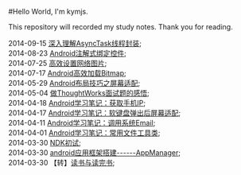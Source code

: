 #Hello World, I'm kymjs.

This repository will recorded my study notes. Thank you for reading.<br>

2014-09-15 [深入理解AsyncTask线程封装](https://github.com/kymjs/blog/blob/master/%E6%B7%B1%E5%85%A5%E7%90%86%E8%A7%A3AsyncTask%E7%BA%BF%E7%A8%8B%E5%B0%81%E8%A3%85.md);<br>
2014-08-23 [Android注解式绑定控件](https://github.com/kymjs/blog/blob/master/Android%E6%B3%A8%E8%A7%A3%E5%BC%8F%E7%BB%91%E5%AE%9A%E6%8E%A7%E4%BB%B6.md);<br>
2014-07-25 [高效设置网络图片](https://github.com/kymjs/blog/blob/master/%E9%AB%98%E6%95%88%E8%AE%BE%E7%BD%AE%E7%BD%91%E7%BB%9C%E5%9B%BE%E7%89%87.md);<br>
2014-07-17 [Android高效加载Bitmap](https://github.com/kymjs/blog/blob/master/%E9%AB%98%E6%95%88%E5%8A%A0%E8%BD%BDBitmap.md);<br>
2014-05-29 [Android布局技巧之屏幕适配](https://github.com/kymjs/blog/blob/master/Android%E5%B8%83%E5%B1%80%E6%8A%80%E5%B7%A7%E4%B9%8B%E5%B1%8F%E5%B9%95%E9%80%82%E9%85%8D.md);<br>
2014-05-04 [做ThoughtWorks面试题的感悟](https://github.com/kymjs/blog/blob/master/%E5%81%9AThoughtWorks%E9%9D%A2%E8%AF%95%E9%A2%98%E7%9A%84%E6%84%9F%E6%82%9F.md);<br>
2014-04-18 [Android学习笔记：获取手机IP](https://github.com/kymjs/blog/blob/master/%E8%8E%B7%E5%8F%96%E6%89%8B%E6%9C%BAIP.md);<br>
2014-04-17 [Android学习笔记：软键盘弹出后屏幕适配](https://github.com/kymjs/blog/blob/master/%E8%BD%AF%E9%94%AE%E7%9B%98%E5%BC%B9%E5%87%BA%E5%90%8E%E5%B1%8F%E5%B9%95%E9%80%82%E9%85%8D.md);<br>
2014-04-11 [Android学习笔记：调用系统Email](https://github.com/kymjs/blog/blob/master/%E8%B0%83%E7%94%A8%E7%B3%BB%E7%BB%9FEmail.md);<br>
2014-04-01 [Android学习笔记：常用文件工具类](https://github.com/kymjs/blog/blob/master/%E5%B8%B8%E7%94%A8%E5%B7%A5%E5%85%B7%E7%B1%BB.md);<br>
2014-03-30 [NDK初试](https://github.com/kymjs/blog/blob/master/NDK%E5%88%9D%E8%AF%95.md);<br>
2014-03-30 [android应用框架搭建------AppManager](https://github.com/kymjs/blog/blob/master/AppManager.md);<br>
2014-03-30 【转】[读书与读完书](https://github.com/kymjs/blog/blob/master/AppManager.md);<br>